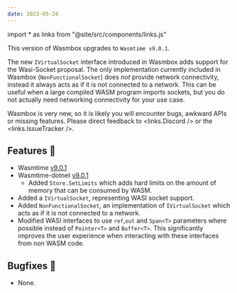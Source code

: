 ```yaml
---
date: 2023-05-24
---
```


import * as links from "@site/src/components/links.js"

This version of Wasmbox upgrades to `Wasmtime v9.0.1`.

The new `IVirtualSocket` interface introduced in Wasmbox adds support for the Wasi-Socket proposal. The only implementation currently included in Wasmbox (`NonFunctionalSocket`) does _not_ provide network connectivity, instead it always acts as if it is not connected to a network. This can be useful when a large compiled WASM program imports sockets, but you do not actually need networking connectivity for your use case.

Wasmbox is very new, so it is likely you will encounter bugs, awkward APIs or missing features. Please direct feedback to <links.Discord /> or the <links.IssueTracker />.

<!--truncate-->

## Features 🚀

 - Wasmtime [v9.0.1](https://github.com/bytecodealliance/wasmtime/blob/main/RELEASES.md#900)
 - Wasmtime-dotnet [v9.0.1](https://github.com/bytecodealliance/wasmtime-dotnet/releases/tag/v9.0.1)
   - Added `Store.SetLimits` which adds hard limits on the amount of memory that can be consumed by WASM.
 - Added a `IVirtualSocket`, representing WASI socket support.
 - Added `NonFunctionalSocket`, an implementation of `IVirtualSocket` which acts as if it is not connected to a network.
 - Modified WASI interfaces to use `ref`,`out` and `Span<T>` parameters where possible instead of `Pointer<T>` and `Buffer<T>`. This significantly improves the user experience when interacting with these interfaces from _non_ WASM code.

## Bugfixes 🐛

 - None.